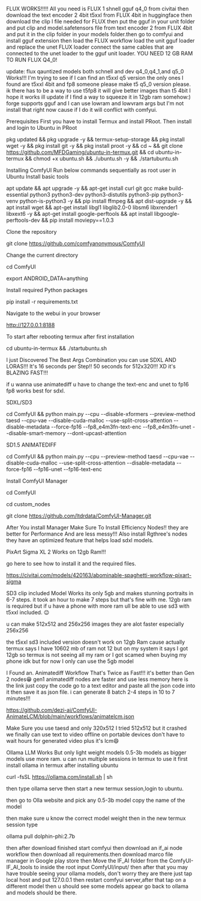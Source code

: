 FLUX WORKS!!!!! All you need is FLUX 1 shnell gguf q4_0 from civitai then download the text encoder 2 4bit t5xxl from FLUX 4bit in huggingface then download the clip l file needed for FLUX then put the gguf in your unit folder and put clip and model.safetensors file from text encoder 2 from FLUX 4bit and put it in the clip folder in your models folder.then go to comfyui and install gguf extension then load the FLUX workflow load the unit gguf loader and replace the unet FLUX loader connect the same cables that are connected to the unet loader to the gguf unit loader. YOU NEED 12 GB RAM TO RUN FLUX Q4_0!


update: flux qauntized models both schnell and dev q4_0,q4_1,and q5_0 Works!!! I'm trying to see if I can find an t5xxl q5 version the only ones I found are t5xxl 4bit and fp8 someone please make t5 q5_0 version please. ik there has to be a way to use t5fp8 it will give better images than t5 4bit I hope it works ill update if I find a way to squeeze it in 12gb ram somehow:) forge supports gguf and I can use lowram and lowvram args but I'm not install that right now cause if I do it will conflict with comfyui.

Prerequisites First you have to install Termux and install PRoot. Then install and login to Ubuntu in PRoot


pkg updated && pkg upgrade -y && termux-setup-storage && pkg install wget -y && pkg install git -y && pkg install proot -y && cd ~ && git clone https://github.com/MFDGaming/ubuntu-in-termux.git && cd ubuntu-in-termux && chmod +x ubuntu.sh && ./ubuntu.sh -y && ./startubuntu.sh

Installing ComfyUI Run below commands sequentially as root user in Ubuntu
Install basic tools

apt update && apt upgrade -y && apt-get install curl git gcc make build-essential python3 python3-dev python3-distutils python3-pip python3-venv python-is-python3 -y && pip install ffmpeg && apt dist-upgrade -y && apt install wget && apt-get install libgl1 libglib2.0-0 libsm6 libxrender1 libxext6 -y && apt-get install google-perftools &&
apt install libgoogle-perftools-dev && pip install moviepy==1.0.3


Clone the repository

git clone https://github.com/comfyanonymous/ComfyUI

Change the current directory

cd ComfyUI

export ANDROID_DATA=anything

Install required Python packages

pip install -r requirements.txt


Navigate to the webui in your browser

http://127.0.0.1:8188

To start after rebooting termux after first installation

cd ubuntu-in-termux && ./startubuntu.sh


I just Discovered The Best Args Combination you can use SDXL AND LORAS!!! It's 16 seconds per Step!! 50 seconds for 512x320!!! XD it's BLAZING FAST!!!

if u wanna use animatediff u have to change the text-enc and unet to fp16 fp8 works best for sdxl.


SDXL/SD3

cd ComfyUI && python main.py --cpu --disable-xformers --preview-method taesd --cpu-vae --disable-cuda-malloc --use-split-cross-attention --disable-metadata --force-fp16 --fp8_e4m3fn-text-enc --fp8_e4m3fn-unet --disable-smart-memory --dont-upcast-attention

SD1.5 ANIMATEDIFF 

cd ComfyUI && python main.py --cpu --preview-method taesd --cpu-vae --disable-cuda-malloc --use-split-cross-attention --disable-metadata --force-fp16 --fp16-unet --fp16-text-enc

Install ComfyUI Manager

cd ComfyUI

cd custom_nodes

git clone https://github.com/ltdrdata/ComfyUI-Manager.git


After You install Manager Make Sure To Install Efficiency Nodes!! they are better for Performance And are less messy!!! Also install Rgthree's nodes they have an optimized feature that helps load sdxl models.


PixArt Sigma XL 2 Works on 12gb Ram!!!

go here to see how to install it and the required files.

https://civitai.com/models/420163/abominable-spaghetti-workflow-pixart-sigma

SD3 clip included Model Works its only 5gb and makes stunning portraits in 6-7 steps. it took an hour to make 7 steps but that's fine with me. 12gb ram is required but if u have a phone with more ram ull be able to use sd3 with t5xxl included. 😉 

u can make 512x512 and 256x256 images they are alot faster especially 256x256

the t5xxl sd3 included version doesn't work on 12gb Ram cause actually termux says I have 10602 mb of ram not 12 but on my system it says I got 12gb so termux is not seeing all my ram or I got scamed when buying my phone idk but for now I only can use the 5gb model


I Found an. Animatediff Workflow That's Twice as Fast!!! it's better than Gen 2 nodes😁 gen1 animatediff nodes are faster and use less memory
here is the link just copy the code go to a text editor and paste all the json code into it then save it as json file. i can generate 8 batch 2-4 steps in 10 to 7 minutes!!!

https://github.com/dezi-ai/ComfyUI-AnimateLCM/blob/main/workflows/animatelcm.json

Make Sure you use taesd and only 320x512 I tried 512x512 but it crashed we finally can use text to video offline on portable devices don't have to wait hours for generated video plus it's lcm😄

Ollama LLM Works But only light weight models 0.5-3b models as bigger models use more ram. u can run multiple sessions in termux to use it first install ollama in termux after installing  ubuntu

curl -fsSL https://ollama.com/install.sh | sh

then type ollama serve then start a new termux session,login to ubuntu.

then go to Olla website and pick any 0.5-3b model copy the name of the model

then make sure u know the correct model weight
then in the new termux session type

ollama pull dolphin-phi:2.7b

then after download finished start comfyui
then download an if_ai node workflow then download all requirements.then download marco file manager in Google play store then Move the IF_AI folder from the ComfyUI-IF_AI_tools to inside the root input ComfyUI/input/ then after that you may have trouble seeing your ollama models, don't worry they are there just tap local host and put 127.0.0.1 then restart comfyui server,after that tap on a different model then u should see some models appear go back to ollama and models should be there.



